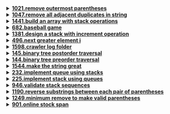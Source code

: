 <details>
<summary><strong><a href = "https://leetcode.com/problems/remove-outermost-parentheses/">1021.remove outermost parentheses</a></strong></summary>

```cpp
class Solution {
public:
    string removeOuterParentheses(string s) {
        string result;
        int balance = 0;
        
        for (char c : s) {
            if (c == '(') {
                if (balance > 0) 
                    result += c;
                
                balance++;
            } 
            else {
                balance--;
                if (balance > 0) 
                    result += c;
            }
        }
        
        return result;
    }
};
```
</details>

<details>
<summary><strong><a href = "https://leetcode.com/problems/remove-all-adjacent-duplicates-in-string/">1047.remove all adjacent duplicates in string</a></strong></summary>

```cpp
class Solution {
public:
    string removeDuplicates(string s) {
        stack<char> st;
        
        for (char c : s) {
            if (!st.empty() && st.top() == c) 
                st.pop();
            
            else 
                st.push(c);
        }
        
        string result;
        while (!st.empty()) {
            result = st.top() + result;
            st.pop();
        }
        
        return result;
    }
};
```
</details>

<details>
<summary><strong><a href = "https://leetcode.com/problems/build-an-array-with-stack-operations/">1441.build an array with stack operations</a></strong></summary>

```cpp
class Solution {
public:
    vector<string> buildArray(vector<int>& target, int n) {
        vector<string> operations;
        int targetIndex = 0;

        for (int i = 1; i <= n && targetIndex < target.size(); ++i) {
            if (i == target[targetIndex]) {
                operations.push_back("Push");
                targetIndex++;
            } 
            else {
                operations.push_back("Push");
                operations.push_back("Pop");
            }
        }

        return operations;
    }
};
```
</details>

<details>
<summary><strong><a href = "https://leetcode.com/problems/baseball-game/">682.baseball game</a></strong></summary>

```cpp
class Solution {
public:
    int calPoints(vector<string>& operations) {
        stack<int> scores;
        int totalScore = 0;

        for (const string& op : operations) {
            if (op == "+") {
                int top = scores.top();
                scores.pop();
                int newTop = top + scores.top();
                scores.push(top);
                scores.push(newTop);
            } 
            else if (op == "D") 
                scores.push(2 * scores.top());
            
            else if (op == "C") 
                scores.pop();
            
            
            else 
                scores.push(stoi(op));
        }

        // Calculate total score
        while (!scores.empty()) {
            totalScore += scores.top();
            scores.pop();
        }

        return totalScore;
    }
};
```
</details>

<details>
<summary><strong><a href = "https://leetcode.com/problems/design-a-stack-with-increment-operation/">1381.design a stack with increment operation</a></strong></summary>

```cpp
class CustomStack {
    vector<int> stack;
    int maxSize;
public:
    CustomStack(int maxSize) {
        this->maxSize = maxSize;
    }
    
    void push(int x) {
        if (stack.size() < maxSize) 
            stack.push_back(x);
        
    }
    
    int pop() {
        if (stack.empty()) 
            return -1;
        
        else {
            int val = stack.back();
            stack.pop_back();
            return val;
        }
    }
    
    void increment(int k, int val) {
        int n = min(k, static_cast<int>(stack.size()));
        for (int i = 0; i < n; ++i) 
            stack[i] += val;
    }
};

/**
 * Your CustomStack object will be instantiated and called as such:
 * CustomStack* obj = new CustomStack(maxSize);
 * obj->push(x);
 * int param_2 = obj->pop();
 * obj->increment(k,val);
 */
```
</details>

<details>
<summary><strong><a href = "https://leetcode.com/problems/next-greater-element-i/">496.next greater element i</a></strong></summary>

```cpp
class Solution {
public:
    vector<int> nextGreaterElement(vector<int>& nums1, vector<int>& nums2) {
        stack<int> st;
        unordered_map<int, int> next_greater;

        for (int i = nums2.size() - 1; i >= 0; --i) {
            int num = nums2[i];
            while (!st.empty() && st.top() <= num) 
                st.pop();
            
            if (st.empty()) 
                next_greater[num] = -1;
            
            else 
                next_greater[num] = st.top();
            
            st.push(num);
        }

        vector<int> result;
        for (int num : nums1) 
            result.push_back(next_greater[num]);
        
        return result;
    }
};
```
</details>

<details>
<summary><strong><a href = "https://leetcode.com/problems/crawler-log-folder/">1598.crawler log folder</a></strong></summary>

```cpp
class Solution {
public:
    int minOperations(vector<string>& logs) {
        stack<string> folders;
        
        for (const string& log : logs) {
            if (log == "../") {
                if (!folders.empty()) 
                    folders.pop();
                
            } else if (log == "./") 
                // Do nothing
            
            else {
                string folderName = log.substr(0, log.length() - 1);
                folders.push(folderName);
            }
        }
        
        return folders.size();
    }
};
```
</details>

<details>
<summary><strong><a href = "https://leetcode.com/problems/binary-tree-postorder-traversal/">145.binary tree postorder traversal</a></strong></summary>

```cpp
/**
 * Definition for a binary tree node.
 * struct TreeNode {
 *     int val;
 *     TreeNode *left;
 *     TreeNode *right;
 *     TreeNode() : val(0), left(nullptr), right(nullptr) {}
 *     TreeNode(int x) : val(x), left(nullptr), right(nullptr) {}
 *     TreeNode(int x, TreeNode *left, TreeNode *right) : val(x), left(left), right(right) {}
 * };
 */
class Solution {
public:
    vector<int> postorderTraversal(TreeNode* root) {
        vector<int> result;
        postorderHelper(root, result);
        return result;
    }

private:
    void postorderHelper(TreeNode* node, vector<int>& result) {
        if (node == nullptr)
            return; 

        postorderHelper(node->left, result);
        postorderHelper(node->right, result);
        result.push_back(node->val);
    }
};
```
</details>

<details>
<summary><strong><a href = "">144.binary tree preorder traversal</a></strong></summary>

```cpp
/**
 * Definition for a binary tree node.
 * struct TreeNode {
 *     int val;
 *     TreeNode *left;
 *     TreeNode *right;
 *     TreeNode() : val(0), left(nullptr), right(nullptr) {}
 *     TreeNode(int x) : val(x), left(nullptr), right(nullptr) {}
 *     TreeNode(int x, TreeNode *left, TreeNode *right) : val(x), left(left), right(right) {}
 * };
 */

class Solution {
public:
    vector<int> preorderTraversal(TreeNode* root) {
        vector<int> result;
        preorderHelper(root, result);
        return result;
    }

private:
    void preorderHelper(TreeNode* node, vector<int>& result) {
        if (node == nullptr) 
            return; 
        
        result.push_back(node->val);
        preorderHelper(node->left, result);
        preorderHelper(node->right, result);
    }
};
```
</details>

<details>
<summary><strong><a href = "https://leetcode.com/problems/make-the-string-great/">1544.make the string great</a></strong></summary>

```cpp
class Solution {
public:
    string makeGood(string s) {
        stack<char> st;

        for (char c : s) {
            if (!st.empty() && abs(st.top() - c) == 32) 
                st.pop(); 
            }
            else 
                st.push(c);
            
        }

        string result;
        while (!st.empty()) {
            result = st.top() + result;
            st.pop();
        }

        return result;
    }
};
```
</details>

<details>
<summary><strong><a href = "https://leetcode.com/problems/implement-queue-using-stacks/">232.implement queue using stacks</a></strong></summary>

```cpp
class MyQueue {
    stack <int> inputStack;
    stack <int> outputStack;

    void moveElements () {
        if (outputStack.empty()) {
            while(!inputStack.empty()) {
                outputStack.push(inputStack.top());
                inputStack.pop();
            }
        }
    }

public:
    MyQueue() {
        
    }
    
    void push(int x) {
        inputStack.push(x);    
    }
    
    int pop() {
        moveElements();
        int front = outputStack.top();
        outputStack.pop();
        return front;
    }
    
    int peek() {
        moveElements();
        return outputStack.top();
    }
    
    bool empty() {
        return (inputStack.empty() && outputStack.empty());
    }
};

/**
 * Your MyQueue object will be instantiated and called as such:
 * MyQueue* obj = new MyQueue();
 * obj->push(x);
 * int param_2 = obj->pop();
 * int param_3 = obj->peek();
 * bool param_4 = obj->empty();
 */
```
</details>

<details>
<summary><strong><a href = "https://leetcode.com/problems/implement-stack-using-queues/">225.implement stack using queues</a></strong></summary>

```cpp
class MyStack {
    queue <int> inputQueue;
    queue <int> outputQueue;

public:
    MyStack() {}
    
    void push(int x) {
        while(!inputQueue.empty()) {
            outputQueue.push(inputQueue.front());
            inputQueue.pop();
        }

        inputQueue.push(x);
        while(!outputQueue.empty()) {
            inputQueue.push(outputQueue.front());
            outputQueue.pop();
        }
    }
    
    int pop() {
        int top = inputQueue.front();
        inputQueue.pop();
        return top;
    }
    
    int top() {
        return inputQueue.front();
    }
    
    bool empty() {
        return inputQueue.empty();
    }
};

/**
 * Your MyStack object will be instantiated and called as such:
 * MyStack* obj = new MyStack();
 * obj->push(x);
 * int param_2 = obj->pop();
 * int param_3 = obj->top();
 * bool param_4 = obj->empty();
 */
```
</details>

<details>
<summary><strong><a href = "https://leetcode.com/problems/validate-stack-sequences/">946.validate stack sequences</a></strong></summary>

```cpp
class Solution {
public:
    bool validateStackSequences(vector<int>& pushed, vector<int>& popped) {
        stack <int> temp;
        int i = 0, j = 0;
        while(i < pushed.size()) {
            temp.push(pushed[i]);
            while (!temp.empty() && j < popped.size() && popped[j] == temp.top()) {
                temp.pop();
                j++;
            }
            i++;
        }
        return temp.empty() ? true : false;
    }
};
```
</details>

<details>
<summary><strong><a href = "https://leetcode.com/problems/reverse-substrings-between-each-pair-of-parentheses/">1190.reverse substrings between each pair of parentheses</a></strong></summary>

```cpp
class Solution {
public:
    string reverseParentheses(string s) {
        stack <char> st;
        string str = "";
        
        for(int i = 0; i < s.length(); i++) {
            if (s[i] == '(')
                st.push(s[i]);

            if(isalpha(s[i]))
                st.push(s[i]);

            if(s[i] == ')') {
                while(st.top() != '(') {
                    str += st.top();
                    st.pop();
                }

                st.pop();
                for(int i = 0; i < str.length(); i++) 
                    st.push(str[i]);

                str = "";
            }        
        }

        while(!st.empty()) {
            str += st.top();
            st.pop();
        }
        reverse(str.begin(), str.end());
        return str;
    }
};
```
</details>

<details>
<summary><strong><a href = "https://leetcode.com/problems/minimum-remove-to-make-valid-parentheses/">1249.minimum remove to make valid parentheses</a></strong></summary>

```cpp
class Solution {
public:
    string minRemoveToMakeValid(string s) {
        stack <int> st;
        vector <bool> is_removal(s.size(), false);
        string valid = "";

        for(int i = 0; i < s.size(); i++) {
            if(s[i] == '(')
                st.push(i);
            
            else if(s[i] == ')') {
                if(st.empty())
                    is_removal[i] = true;
                else
                    st.pop();
            }
        }

        while(!st.empty()) {
            is_removal[st.top()] = true;
            st.pop();
        }

        for(int i = 0; i < s.size(); i++) {
            if(!is_removal[i])
                valid += s[i];
        }

        return valid;
    }
};
```
</details>

<details>
<summary><strong><a href = "">901.online stock span</a></strong></summary>

```cpp
class StockSpanner {
public:
    stack <pair<int, int>> st;
    int count = 1;
    StockSpanner() {}
    
    int next(int price) {
        int ans;
        if(st.empty()) {
            st.push({price, count});
            ans = 1;
        }
        else if(!st.empty() && st.top().first > price) 
            ans = count - st.top().second;

        else if (!st.empty() && st.top().first <= price) {
            while(!st.empty() && st.top().first <= price) 
                st.pop();
            
            if(st.empty()) 
                ans = count;
            
            else 
                ans = count - st.top().second;
            
        }
        st.push({price, count});
        count++;

        return ans;
    }
};

/**
 * Your StockSpanner object will be instantiated and called as such:
 * StockSpanner* obj = new StockSpanner();
 * int param_1 = obj->next(price);
 */
```
</details>
